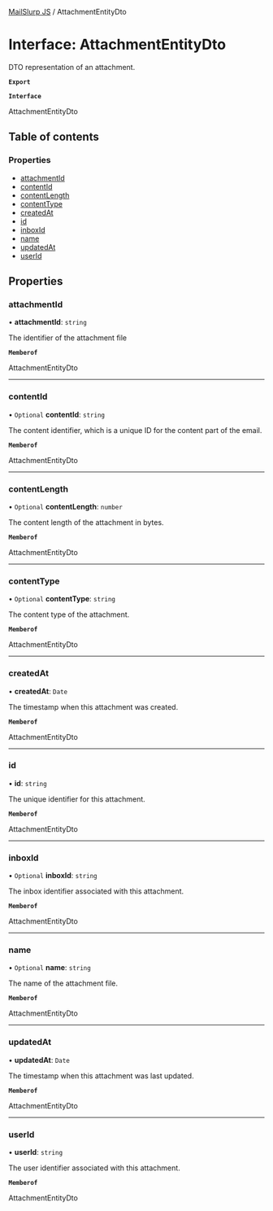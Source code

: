 [MailSlurp JS](../README.md) / AttachmentEntityDto

# Interface: AttachmentEntityDto

DTO representation of an attachment.

**`Export`**

**`Interface`**

AttachmentEntityDto

## Table of contents

### Properties

- [attachmentId](AttachmentEntityDto.md#attachmentid)
- [contentId](AttachmentEntityDto.md#contentid)
- [contentLength](AttachmentEntityDto.md#contentlength)
- [contentType](AttachmentEntityDto.md#contenttype)
- [createdAt](AttachmentEntityDto.md#createdat)
- [id](AttachmentEntityDto.md#id)
- [inboxId](AttachmentEntityDto.md#inboxid)
- [name](AttachmentEntityDto.md#name)
- [updatedAt](AttachmentEntityDto.md#updatedat)
- [userId](AttachmentEntityDto.md#userid)

## Properties

### attachmentId

• **attachmentId**: `string`

The identifier of the attachment file

**`Memberof`**

AttachmentEntityDto

___

### contentId

• `Optional` **contentId**: `string`

The content identifier, which is a unique ID for the content part of the email.

**`Memberof`**

AttachmentEntityDto

___

### contentLength

• `Optional` **contentLength**: `number`

The content length of the attachment in bytes.

**`Memberof`**

AttachmentEntityDto

___

### contentType

• `Optional` **contentType**: `string`

The content type of the attachment.

**`Memberof`**

AttachmentEntityDto

___

### createdAt

• **createdAt**: `Date`

The timestamp when this attachment was created.

**`Memberof`**

AttachmentEntityDto

___

### id

• **id**: `string`

The unique identifier for this attachment.

**`Memberof`**

AttachmentEntityDto

___

### inboxId

• `Optional` **inboxId**: `string`

The inbox identifier associated with this attachment.

**`Memberof`**

AttachmentEntityDto

___

### name

• `Optional` **name**: `string`

The name of the attachment file.

**`Memberof`**

AttachmentEntityDto

___

### updatedAt

• **updatedAt**: `Date`

The timestamp when this attachment was last updated.

**`Memberof`**

AttachmentEntityDto

___

### userId

• **userId**: `string`

The user identifier associated with this attachment.

**`Memberof`**

AttachmentEntityDto
